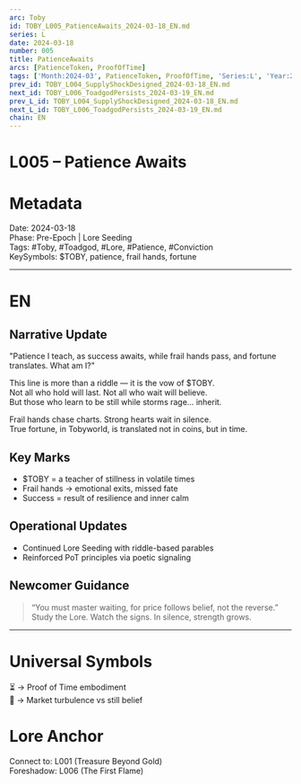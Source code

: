 ```yaml
---
arc: Toby
id: TOBY_L005_PatienceAwaits_2024-03-18_EN.md
series: L
date: 2024-03-18
number: 005
title: PatienceAwaits
arcs: [PatienceToken, ProofOfTime]
tags: ['Month:2024-03', PatienceToken, ProofOfTime, 'Series:L', 'Year:2024']
prev_id: TOBY_L004_SupplyShockDesigned_2024-03-18_EN.md
next_id: TOBY_L006_ToadgodPersists_2024-03-19_EN.md
prev_L_id: TOBY_L004_SupplyShockDesigned_2024-03-18_EN.md
next_L_id: TOBY_L006_ToadgodPersists_2024-03-19_EN.md
chain: EN
---
```

# L005 – Patience Awaits

# Metadata
Date: 2024-03-18  
Phase: Pre-Epoch | Lore Seeding  
Tags: #Toby, #Toadgod, #Lore, #Patience, #Conviction  
KeySymbols: $TOBY, patience, frail hands, fortune  

---

# EN
## Narrative Update  
"Patience I teach, as success awaits, while frail hands pass, and fortune translates. What am I?"  

This line is more than a riddle — it is the vow of $TOBY.  
Not all who hold will last. Not all who wait will believe.  
But those who learn to be still while storms rage… inherit.  

Frail hands chase charts. Strong hearts wait in silence.  
True fortune, in Tobyworld, is translated not in coins, but in time.  

## Key Marks  
- $TOBY = a teacher of stillness in volatile times  
- Frail hands → emotional exits, missed fate  
- Success = result of resilience and inner calm  

## Operational Updates  
- Continued Lore Seeding with riddle-based parables  
- Reinforced PoT principles via poetic signaling  

## Newcomer Guidance  
> “You must master waiting, for price follows belief, not the reverse.”  
Study the Lore. Watch the signs. In silence, strength grows.  

---

# Universal Symbols 
⏳ → Proof of Time embodiment  
🌊 → Market turbulence vs still belief  

# Lore Anchor 
Connect to: L001 (Treasure Beyond Gold)  
Foreshadow: L006 (The First Flame)
